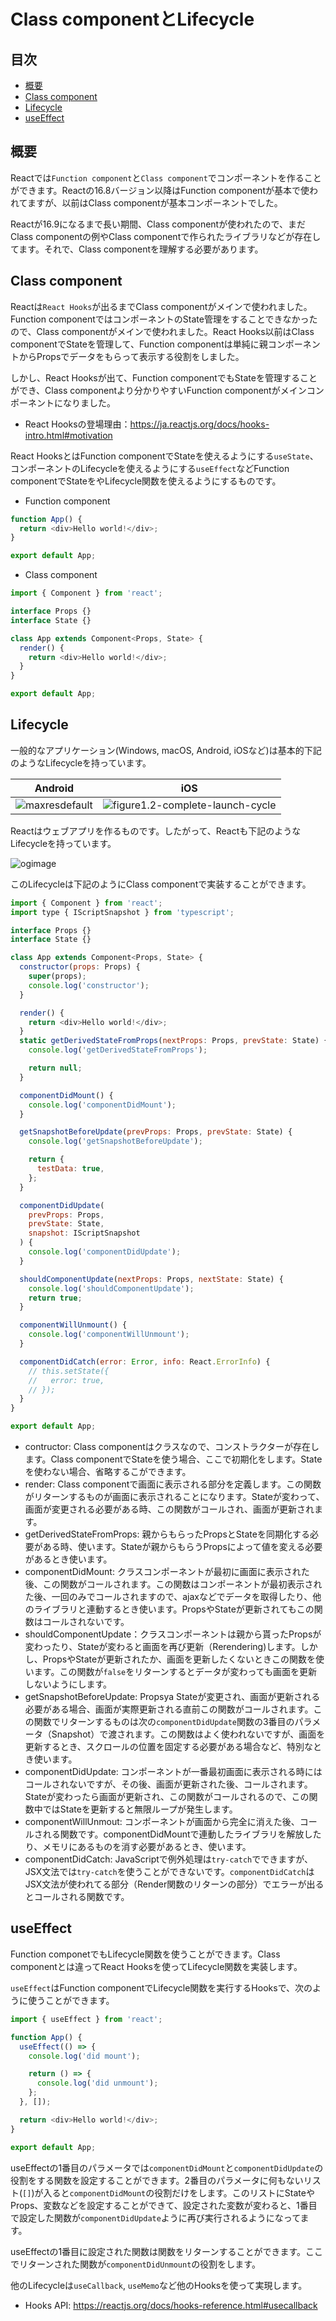 # Class componentとLifecycle

## 目次

- [概要](#概要)
- [Class component](#class-component)
- [Lifecycle](#lifecycle)
- [useEffect](#useeffect)

## 概要

Reactでは`Function component`と`Class component`でコンポーネントを作ることができます。Reactの16.8バージョン以降はFunction componentが基本で使われてますが、以前はClass componentが基本コンポーネントでした。

Reactが16.9になるまで長い期間、Class componentが使われたので、まだClass componentの例やClass componentで作られたライブラリなどが存在してます。それで、Class componentを理解する必要があります。

## Class component

Reactは`React Hooks`が出るまでClass componentがメインで使われました。Function componentではコンポーネントのState管理をすることできなかったので、Class componentがメインで使われました。React Hooks以前はClass componentでStateを管理して、Function componentは単純に親コンポーネントからPropsでデータをもらって表示する役割をしました。

しかし、React Hooksが出て、Function componentでもStateを管理することができ、Class componentより分かりやすいFunction componentがメインコンポーネントになりました。

- React Hooksの登場理由：https://ja.reactjs.org/docs/hooks-intro.html#motivation

React HooksとはFunction componentでStateを使えるようにする`useState`、コンポーネントのLifecycleを使えるようにする`useEffect`などFunction componentでStateをやLifecycle関数を使えるようにするものです。

- Function component

```js
function App() {
  return <div>Hello world!</div>;
}

export default App;
```

- Class component

```js
import { Component } from 'react';

interface Props {}
interface State {}

class App extends Component<Props, State> {
  render() {
    return <div>Hello world!</div>;
  }
}

export default App;
```


## Lifecycle

一般的なアプリケーション(Windows, macOS, Android, iOSなど)は基本的下記のようなLifecycleを持っています。

| Android | iOS |
| -- | -- |
| ![maxresdefault](/images/maxresdefault.jpg) | ![figure1.2-complete-launch-cycle](/images/figure1.2-complete-launch-cycle.png) |

Reactはウェブアプリを作るものです。したがって、Reactも下記のようなLifecycleを持っています。

![ogimage](/images/ogimage.png)

このLifecycleは下記のようにClass componentで実装することができます。

```js
import { Component } from 'react';
import type { IScriptSnapshot } from 'typescript';

interface Props {}
interface State {}

class App extends Component<Props, State> {
  constructor(props: Props) {
    super(props);
    console.log('constructor');
  }

  render() {
    return <div>Hello world!</div>;
  }
  static getDerivedStateFromProps(nextProps: Props, prevState: State) {
    console.log('getDerivedStateFromProps');

    return null;
  }

  componentDidMount() {
    console.log('componentDidMount');
  }

  getSnapshotBeforeUpdate(prevProps: Props, prevState: State) {
    console.log('getSnapshotBeforeUpdate');

    return {
      testData: true,
    };
  }

  componentDidUpdate(
    prevProps: Props,
    prevState: State,
    snapshot: IScriptSnapshot
  ) {
    console.log('componentDidUpdate');
  }

  shouldComponentUpdate(nextProps: Props, nextState: State) {
    console.log('shouldComponentUpdate');
    return true;
  }

  componentWillUnmount() {
    console.log('componentWillUnmount');
  }

  componentDidCatch(error: Error, info: React.ErrorInfo) {
    // this.setState({
    //   error: true,
    // });
  }
}

export default App;
```

- contructor: Class componentはクラスなので、コンストラクターが存在します。Class componentでStateを使う場合、ここで初期化をします。Stateを使わない場合、省略するこができます。
- render: Class componentで画面に表示される部分を定義します。この関数がリターンするものが画面に表示されることになります。Stateが変わって、画面が変更される必要がある時、この関数がコールされ、画面が更新されます。
- getDerivedStateFromProps: 親からもらったPropsとStateを同期化する必要がある時、使います。Stateが親からもらうPropsによって値を変える必要があるとき使います。
- componentDidMount: クラスコンポーネントが最初に画面に表示された後、この関数がコールされます。この関数はコンポーネントが最初表示された後、一回のみでコールされますので、ajaxなどでデータを取得したり、他のライブラリと連動するとき使います。PropsやStateが更新されてもこの関数はコールされないです。
- shouldComponentUpdate：クラスコンポーネントは親から貰ったPropsが変わったり、Stateが変わると画面を再び更新（Rerendering)します。しかし、PropsやStateが更新されたか、画面を更新したくないときこの関数を使います。この関数が`false`をリターンするとデータが変わっても画面を更新しないようにします。
- getSnapshotBeforeUpdate: Propsya Stateが変更され、画面が更新される必要がある場合、画面が実際更新される直前この関数がコールされます。この関数でリターンするものは次の`componentDidUpdate`関数の3番目のパラメータ（Snapshot）で渡されます。この関数はよく使われないですが、画面を更新するとき、スクロールの位置を固定する必要がある場合など、特別なとき使います。
- componentDidUpdate: コンポーネントが一番最初画面に表示される時にはコールされないですが、その後、画面が更新された後、コールされます。Stateが変わったら画面が更新され、この関数がコールされるので、この関数中ではStateを更新すると無限ループが発生します。
- componentWillUnmout: コンポーネントが画面から完全に消えた後、コールされる関数です。componentDidMountで連動したライブラリを解放したり、メモリにあるものを消す必要があるとき、使います。
- componentDidCatch: JavaScriptで例外処理は`try-catch`でできますが、JSX文法では`try-catch`を使うことができないです。`componentDidCatch`はJSX文法が使われてる部分（Render関数のリターンの部分）でエラーが出るとコールされる関数です。

## useEffect

Function componetでもLifecycle関数を使うことができます。Class componentとは違ってReact Hooksを使ってLifecycle関数を実装します。

`useEffect`はFunction componentでLifecycle関数を実行するHooksで、次のように使うことができます。

```js
import { useEffect } from 'react';

function App() {
  useEffect(() => {
    console.log('did mount');

    return () => {
      console.log('did unmount');
    };
  }, []);

  return <div>Hello world!</div>;
}

export default App;
```

useEffectの1番目のパラメータでは`componentDidMount`と`componentDidUpdate`の役割をする関数を設定することができます。2番目のパラメータに何もないリスト(`[]`)が入ると`componentDidMount`の役割だけをします。このリストにStateやProps、変数などを設定することができて、設定された変数が変わると、1番目で設定した関数が`componentDidUpdate`ように再び実行されるようになってます。

useEffectの1番目に設定された関数は関数をリターンすることができます。ここでリターンされた関数が`componentDidUnmount`の役割をします。

他のLifecycleは`useCallback`, `useMemo`など他のHooksを使って実現します。

- Hooks API: https://reactjs.org/docs/hooks-reference.html#usecallback
